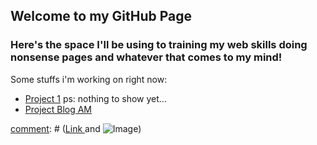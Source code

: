 ## Welcome to my GitHub Page

### Here's the space I'll be using to training my web skills doing nonsense pages and whatever that comes to my mind!

Some stuffs i'm working on right now:

- [Project 1](https://marcelooliv.github.io/pages-repository/project-1/) ps: nothing to show yet...
- [Project Blog AM](https://marcelooliv.github.io/pages-repository/Projeto-1(blog%20AM)/HTML/index.html)



[comment]: # (- Bulleted List)
[comment]: # (1. Numbered List)
[comment]: # (**Bold** and _Italic_ and `Code` text)
[comment]: # ([Link ](url) and ![Image](src))
